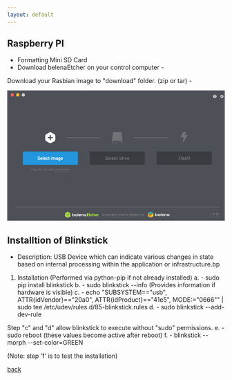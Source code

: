 ```yaml
---
layout: default
---
```


## Raspberry PI

- Formatting Mini SD Card
- Download belenaEtcher on your control computer -

Download your Rasbian image to "download" folder. (zip or tar) -

![images](../images/image1.png)
<br/>

## Installtion of Blinkstick

- Description: USB Device which can indicate various changes in state based on internal processing within the application or infrastructure.bp

1. Installation (Performed via python-pip if not already installed)
   a. - sudo pip install blinkstick
   b. - sudo blinkstick --info (Provides information if hardware is visible)
   c. - echo "SUBSYSTEM==\"usb\", ATTR{idVendor}==\"20a0\", ATTR{idProduct}==\"41e5\", MODE:=\"0666\"" | sudo tee /etc/udev/rules.d/85-blinkstick.rules
   d. - sudo blinkstick --add-dev-rule

Step "c" and "d" allow blinkstick to execute without "sudo" permissions.
e. - sudo reboot (these values become active after reboot)
f. - blinkstick --morph --set-color=GREEN

(Note: step 'f' is to test the installation)

[back](./)
